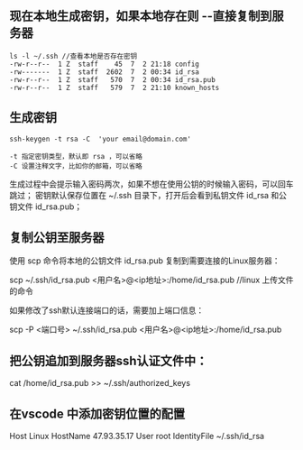 ## 现在本地生成密钥，如果本地存在则 --直接复制到服务器

    ls -l ~/.ssh //查看本地是否存在密钥
    -rw-r--r--  1 Z  staff    45  7  2 21:18 config
    -rw-------  1 Z  staff  2602  7  2 00:34 id_rsa
    -rw-r--r--  1 Z  staff   570  7  2 00:34 id_rsa.pub
    -rw-r--r--  1 Z  staff   579  7  2 21:10 known_hosts
 ## 生成密钥
    ssh-keygen -t rsa -C  'your email@domain.com'

    -t 指定密钥类型，默认即 rsa ，可以省略
    -C 设置注释文字，比如你的邮箱，可以省略

生成过程中会提示输入密码两次，如果不想在使用公钥的时候输入密码，可以回车跳过；
密钥默认保存位置在 ~/.ssh 目录下，打开后会看到私钥文件 id_rsa 和公钥文件 id_rsa.pub；


## 复制公钥至服务器

使用 scp 命令将本地的公钥文件 id_rsa.pub 复制到需要连接的Linux服务器：

scp ~/.ssh/id_rsa.pub <用户名>@<ip地址>:/home/id_rsa.pub //linux 上传文件的命令

如果修改了ssh默认连接端口的话，需要加上端口信息：

scp -P <端口号> ~/.ssh/id_rsa.pub <用户名>@<ip地址>:/home/id_rsa.pub

## 把公钥追加到服务器ssh认证文件中：

cat /home/id_rsa.pub >> ~/.ssh/authorized_keys

## 在vscode 中添加密钥位置的配置

Host Linux
  HostName 47.93.35.17
  User root
  IdentityFile ~/.ssh/id_rsa